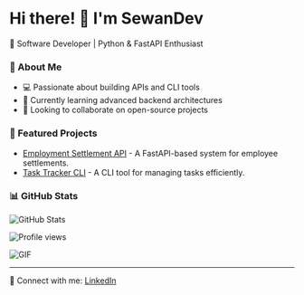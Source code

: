 # Hi there! 👋 I'm SewanDev

🚀 Software Developer | Python & FastAPI Enthusiast

### 🌟 About Me
- 💻 Passionate about building APIs and CLI tools
- 📖 Currently learning advanced backend architectures
- 🎯 Looking to collaborate on open-source projects

### 📌 Featured Projects
- [Employment Settlement API](https://github.com/sewandev/employment-settlement-api) - A FastAPI-based system for employee settlements.
- [Task Tracker CLI](https://github.com/sewandev/task-tracker-cli) - A CLI tool for managing tasks efficiently.

### 📊 GitHub Stats
![GitHub Stats](https://github-readme-stats.vercel.app/api?username=sewandev&show_icons=true&theme=dark)

![Profile views](https://komarev.com/ghpvc/?username=sewandev)  

![GIF](https://media.giphy.com/media/LMcB8XospGZO8UQq87/giphy.gif)

---
🚀 Connect with me: [LinkedIn](#)
